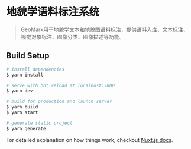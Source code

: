 # 地貌学语料标注系统

> GeoMark用于地貌学文本和地貌图语料标注，提供语料入库、文本标注、视觉对象标注、图像分类、图像描述等功能。

## Build Setup

``` bash
# install dependencies
$ yarn install

# serve with hot reload at localhost:3000
$ yarn dev

# build for production and launch server
$ yarn build
$ yarn start

# generate static project
$ yarn generate
```

For detailed explanation on how things work, checkout [Nuxt.js docs](https://nuxtjs.org).
